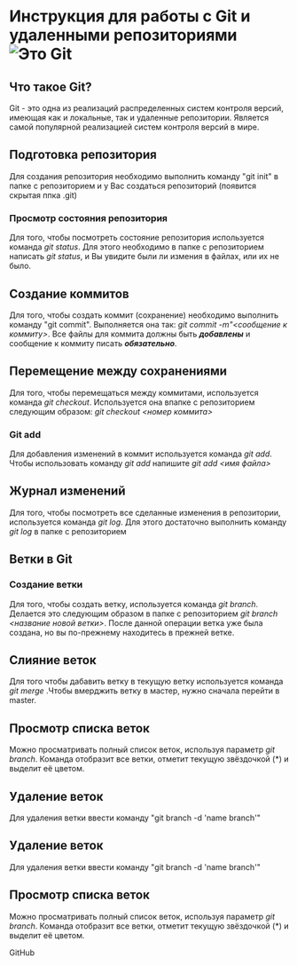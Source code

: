 # Инструкция для работы с Git и удаленными репозиториями ![Это Git](git.jpeg.jpeg)
 
## Что такое Git?
Git - это одна из реализаций распределенных систем контроля версий, имеющая как и локальные, так и удаленные репозитории. Является самой популярной реализацией систем контроля версий в мире.
 
## Подготовка репозитория
Для создания репозитория необходимо выполнить команду "git init" в папке с репозиторием и у Вас создаться репозиторий (появится скрытая ппка .git)

### Просмотр состояния репозитория
Для того, чтобы посмотреть состояние репозитория используется команда *git status*. Для этого необходимо в папке с репозиторием написать *git status*, и Вы увидите были ли измения в файлах, или их не было.

## Создание коммитов
Для того, чтобы создать коммит (сохранение) необходимо выполнить команду "git commit". Выполняется она так: *git commit -m"<сообщение к коммиту>*. Все файлы для коммита должны быть ***добавлены*** и сообщение к коммиту писать ***обязательно***.

## Перемещение между сохранениями
Для того, чтобы перемещаться между коммитами, используется команда *git checkout*. Используется она впапке с репозиторием следующим образом: *git checkout <номер коммита>*
 
### Git add
Для добавления изменений в коммит используется команда *git add*. Чтобы использовать команду *git add* напишите *git add <имя файла>*

## Журнал изменений
Для того, чтобы посмотреть все сделанные изменения в репозитории, используется команда *git log*. Для этого достаточно выполнить команду *git log* в папке с репозиторием

## Ветки в Git

### Cоздание ветки
Для того, чтобы создать ветку, используется команда *git branch*. Делается это следующим образом в папке с репозиторием *git branch <название новой ветки>*. После данной операции ветка уже была создана, но вы по-прежнему находитесь в прежней ветке.

## Слияние веток
Для того чтобы дабавить ветку в текущую ветку используется команда *git merge <name branch>*.Чтобы вмерджить ветку в мастер, нужно сначала перейти в master.

## Просмотр списка веток
Можно просматривать полный список веток, используя параметр *git branch*. Команда отобразит все ветки, отметит текущую звёздочкой (*) и выделит её цветом.

## Удаление веток
Для удаления ветки ввести команду "git branch -d 'name branch'"


## Удаление веток
Для удаления ветки ввести команду "git branch -d 'name branch'"

## Просмотр списка веток
Можно просматривать полный список веток, используя параметр *git branch*. Команда отобразит все ветки, отметит текущую звёздочкой (*) и выделит её цветом.

GitHub
